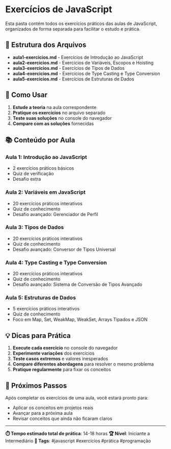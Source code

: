 # Exercícios de JavaScript

Esta pasta contém todos os exercícios práticos das aulas de JavaScript, organizados de forma separada para facilitar o estudo e prática.

## 📁 Estrutura dos Arquivos

- **aula1-exercicios.md** - Exercícios de Introdução ao JavaScript
- **aula2-exercicios.md** - Exercícios de Variáveis, Escopos e Hoisting
- **aula3-exercicios.md** - Exercícios de Tipos de Dados
- **aula4-exercicios.md** - Exercícios de Type Casting e Type Conversion
- **aula5-exercicios.md** - Exercícios de Estruturas de Dados

## 🎯 Como Usar

1. **Estude a teoria** na aula correspondente
2. **Pratique os exercícios** no arquivo separado
3. **Teste suas soluções** no console do navegador
4. **Compare com as soluções** fornecidas

## 📚 Conteúdo por Aula

### Aula 1: Introdução ao JavaScript
- 2 exercícios práticos básicos
- Quiz de verificação
- Desafio extra

### Aula 2: Variáveis em JavaScript
- 20 exercícios práticos interativos
- Quiz de conhecimento
- Desafio avançado: Gerenciador de Perfil

### Aula 3: Tipos de Dados
- 20 exercícios práticos interativos
- Quiz de conhecimento
- Desafio avançado: Conversor de Tipos Universal

### Aula 4: Type Casting e Type Conversion
- 20 exercícios práticos interativos
- Quiz de conhecimento
- Desafio avançado: Sistema de Conversão de Tipos Avançado

### Aula 5: Estruturas de Dados
- 5 exercícios práticos interativos
- Quiz de conhecimento
- Foco em Map, Set, WeakMap, WeakSet, Arrays Tipados e JSON

## 💡 Dicas para Prática

1. **Execute cada exercício** no console do navegador
2. **Experimente variações** dos exercícios
3. **Teste casos extremos** e valores inesperados
4. **Compare diferentes abordagens** para resolver o mesmo problema
5. **Pratique regularmente** para fixar os conceitos

## 🚀 Próximos Passos

Após completar os exercícios de uma aula, você estará pronto para:
- Aplicar os conceitos em projetos reais
- Avançar para a próxima aula
- Revisar conceitos que ainda não ficaram claros

---

**⏱️ Tempo estimado total de prática**: 14-18 horas
**🏆 Nível**: Iniciante a Intermediário
**📝 Tags**: #javascript #exercícios #prática #programação 